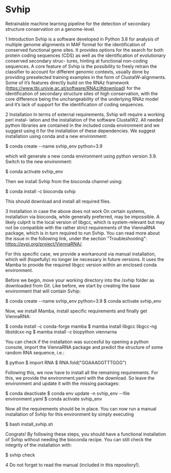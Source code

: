 # Svhip
Retrainable machine learning pipeline for the detection of secondary structure conservation on a genome-level.

1 Introduction
Svhip is a software developed in Python 3.8 for analysis of multiple genome
alignments in MAF format for the identification of conserved functional gene
sites. It provides options for the search for both protein coding sequences
(CDS) as well as the identification of evolutionary conserved secondary struc-
tures, hinting at functional non-coding sequences. A core feature of Svhip is
the possibility to freely retrain the classifier to account for different genomic
contexts, usually done by providing preselected training examples in the form
of ClustalW-alignments. Some of it’s features directly build on the RNAz
framework (https://www.tbi.univie.ac.at/software/RNAz/#download) for the
identification of secondary structure sites of high conservation, with the core
difference being the unchangeability of the underlying RNAz model and it’s
lack of support for the identification of coding sequences.

2 Installation
In terms of external requirements, Svhip will require a working perl instal-
lation and the installation of the software ClustalW2. All needed python
libraries are contained in the included conda environment and we suggest
using it for the installation of these dependencies. We suggest installation
using conda and a new environment:

$ conda create --name svhip_env python=3.9

which will generate a new conda environment using python version 3.9.
Switch to the new environment:

$ conda activate svhip_env

Then we install Svhip from the bioconda channel using:

$ conda install -c bioconda svhip

This should download and install all required files.

3 Installation in case the above does not work
On certain systems, installation via bioconda, while generally preferred, may be impossible. 
A likely culprit is the local version of libgcc, which is system-relevant but may
not be compatible with the rather strict requirements of the ViennaRNA package, which is
in turn required to run Svhip. You can read more about the issue in the following link,
under the section "Troubleshooting": https://pypi.org/project/ViennaRNA/.

For this specific case, we provide a workaround via manual installation, which will
(hopefully) no longer be necessary in future versions. It uses the Mamba to 
provide the required libgcc version within an enclosed conda environment. 

Before we begin, move your working directory into the /svhip folder as downloaded 
from Git.
Like before, we start by creating the base environment that will contain Svhip:

$ conda create --name svhip_env python=3.9
$ conda activate svhip_env

Now, we install Mamba, install specific requirements and finally get ViennaRNA:

$ conda install -c conda-forge mamba
$ mamba install libgcc libgcc-ng libstdcxx-ng
$ mamba install -c biopython viennarna

You can check if the installation was succesful by opening a python console,
import the ViennaRNA package and predict the structure of some random RNA sequence, i.e.:

$ python
$ import RNA
$ RNA.fold("GGAAAGGTTTGGG")

Following this, we now have to install all the remaining requirements. For this, we provide 
the environment.yaml with the download. So leave the environment and update it 
with the missing packages:

$ conda deactivate
$ conda env update -n svhip_env --file environment.yaml
$ conda activate svhip_env

Now all the requirements should be in place. You can now run a manual installation of 
Svhip for this environment by simply executing 

$ bash install_svhip.sh

Congrats! By following these steps, you should have a functional installation of Svhip
without needing the bioconda recipe. You can still check the integrity of the installation
with:

$ svhip check


4  Do not forget to read the manual (included in this repository!).



